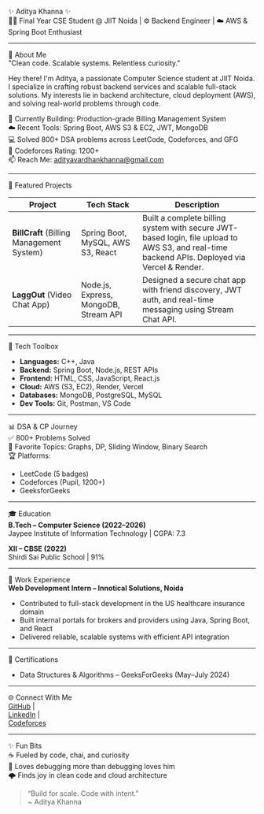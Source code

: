 ✨ Aditya Khanna ✨  
👨‍💻 Final Year CSE Student @ JIIT Noida | ⚙️ Backend Engineer | ☁️ AWS & Spring Boot Enthusiast  

---

🌟 About Me  
"Clean code. Scalable systems. Relentless curiosity."  

Hey there! I'm Aditya, a passionate Computer Science student at JIIT Noida. I specialize in crafting robust backend services and scalable full-stack solutions. My interests lie in backend architecture, cloud deployment (AWS), and solving real-world problems through code.  

🔭 Currently Building: Production-grade Billing Management System  
☁️ Recent Tools: Spring Boot, AWS S3 & EC2, JWT, MongoDB  
💻 Solved 800+ DSA problems across LeetCode, Codeforces, and GFG  
🎯 Codeforces Rating: 1200+  
📫 Reach Me: adityavardhankhanna@gmail.com  

---

🚀 Featured Projects  

| Project | Tech Stack | Description |
|--------|------------|-------------|
| **BillCraft** (Billing Management System) | Spring Boot, MySQL, AWS S3, React | Built a complete billing system with secure JWT-based login, file upload to AWS S3, and real-time backend APIs. Deployed via Vercel & Render. |
| **LaggOut** (Video Chat App) | Node.js, Express, MongoDB, Stream API | Designed a secure chat app with friend discovery, JWT auth, and real-time messaging using Stream Chat API. |

---

🧰 Tech Toolbox  
- **Languages:** C++, Java  
- **Backend:** Spring Boot, Node.js, REST APIs  
- **Frontend:** HTML, CSS, JavaScript, React.js  
- **Cloud:** AWS (S3, EC2), Render, Vercel  
- **Databases:** MongoDB, PostgreSQL, MySQL  
- **Dev Tools:** Git, Postman, VS Code  

---

📊 DSA & CP Journey  
✅ 800+ Problems Solved  
🧠 Favorite Topics: Graphs, DP, Sliding Window, Binary Search  
🏆 Platforms:  
- LeetCode (5 badges)  
- Codeforces (Pupil, 1200+)  
- GeeksforGeeks  

---

🎓 Education  
**B.Tech – Computer Science (2022–2026)**  
Jaypee Institute of Information Technology | CGPA: 7.3  

**XII – CBSE (2022)**  
Shirdi Sai Public School | 91%  

---

💼 Work Experience  
**Web Development Intern – Innotical Solutions, Noida**  
- Contributed to full-stack development in the US healthcare insurance domain  
- Built internal portals for brokers and providers using Java, Spring Boot, and React  
- Delivered reliable, scalable systems with efficient API integration  

---

📜 Certifications  
- Data Structures & Algorithms – GeeksForGeeks (May–July 2024)  

---

🌐 Connect With Me  
[GitHub](https://github.com/ADITYA-0208) |  
[LinkedIn](https://www.linkedin.com/in/adityavardhankhanna/) |  
[Codeforces](https://codeforces.com/profile/adityakhanna?graphType=rated)  

---

✨ Fun Bits  
☕ Fueled by code, chai, and curiosity  
🧩 Loves debugging more than debugging loves him  
🌩️ Finds joy in clean code and cloud architecture  

> “Build for scale. Code with intent.”  
~ Aditya Khanna  
